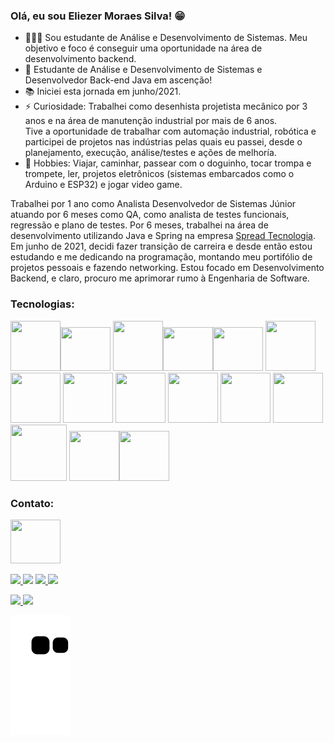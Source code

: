 
### Olá, eu sou Eliezer Moraes Silva! 😁 

- 👨🏼‍💻 Sou estudante de Análise e Desenvolvimento de Sistemas. Meu objetivo e foco é conseguir uma oportunidade na área de desenvolvimento backend. <br>
- 🎯 Estudante de Análise e Desenvolvimento de Sistemas e Desenvolvedor Back-end Java em ascenção! <br>
- 📚 Iniciei esta jornada em junho/2021. <br>
- ⚡ Curiosidade: Trabalhei como desenhista projetista mecânico por 3 anos e na área de manutenção industrial por mais de 6 anos. <br>
Tive a oportunidade de trabalhar com automação industrial, robótica e participei de projetos nas indústrias pelas quais eu passei, desde o planejamento, execução, análise/testes e ações de melhoría.
- 🎺 Hobbies: Viajar, caminhar, passear com o doguinho, tocar trompa e trompete, ler, projetos eletrônicos (sistemas embarcados como o Arduino e ESP32) e jogar video game.

Trabalhei por 1 ano como Analista Desenvolvedor de Sistemas Júnior atuando por 6 meses como QA, como analista de testes funcionais, regressão e plano de testes. Por 6 meses, trabalhei na área de desenvolvimento utilizando Java e Spring na empresa <a href="https://spread.com.br/">Spread Tecnologia</a>.<br>
Em junho de 2021, decidi fazer transição de carreira e desde então estou estudando e me dedicando na programação, montando meu portifólio de projetos pessoais e fazendo networking. Estou focado em Desenvolvimento Backend, e claro, procuro me aprimorar rumo à Engenharia de Software.

### Tecnologias:

<img height="80" width="80" src="https://cdn.jsdelivr.net/gh/devicons/devicon/icons/java/java-original-wordmark.svg" /><img height="70" width="80" src="https://cdn.jsdelivr.net/gh/devicons/devicon/icons/spring/spring-original-wordmark.svg" />
          <img height="80" width="80" src="https://cdn.jsdelivr.net/gh/devicons/devicon/icons/oracle/oracle-original.svg" /><img height="70" width="80" src="https://cdn.jsdelivr.net/gh/devicons/devicon/icons/postgresql/postgresql-original.svg" /><img height="70" width="80" src="https://cdn.jsdelivr.net/gh/devicons/devicon/icons/mysql/mysql-original-wordmark.svg" />
            <img height="80" width="80" src="https://cdn.jsdelivr.net/gh/devicons/devicon/icons/mongodb/mongodb-original-wordmark.svg" /><br>
            <img height="80" width="80" src="https://cdn.jsdelivr.net/gh/devicons/devicon/icons/html5/html5-original.svg" />
            <img height="80" width="80" src="https://cdn.jsdelivr.net/gh/devicons/devicon/icons/css3/css3-original.svg" />
            <img height="80" width="80" src="https://cdn.jsdelivr.net/gh/devicons/devicon/icons/javascript/javascript-original.svg" />
            <img height="80" width="80" src="https://cdn.jsdelivr.net/gh/devicons/devicon/icons/bootstrap/bootstrap-original.svg" />
            <img height="80" width="80" src="https://cdn.jsdelivr.net/gh/devicons/devicon/icons/react/react-original-wordmark.svg" />
            <img height="80" width="80" src="https://cdn.jsdelivr.net/gh/devicons/devicon/icons/docker/docker-original.svg" />
            <img height="90" width="90" src="https://cdn.jsdelivr.net/gh/devicons/devicon/icons/amazonwebservices/amazonwebservices-plain-wordmark.svg" />
            <img height="80" width="80" src="https://cdn.jsdelivr.net/gh/devicons/devicon/icons/arduino/arduino-original-wordmark.svg" /><img height="80" width="80" src="https://cdn.jsdelivr.net/gh/devicons/devicon/icons/linux/linux-original.svg" />
          
          
          
          
          
            
### Contato:

<a href="https://www.linkedin.com/in/eliezer-moraes-silva-80b68010b/"><img height="70" width="80" src="https://cdn.jsdelivr.net/gh/devicons/devicon/icons/linkedin/linkedin-original.svg" /></a>

<a href="https://wa.me/5519981374137" alt="WhatsApp" target="_blank"> <img src="https://img.shields.io/badge/WhatsApp-25D366?style=for-the-badge&logo=whatsapp&logoColor=white"/> </a>
[<img src="https://img.shields.io/badge/Telegram-2CA5E0?style=for-the-badge&logo=telegram&logoColor=white" />](https://t.me/eliezermoraes)
<a href="mailto:eliezer.moraes@outlook.com?subject=Hello Mr. Eliezer Moraes silva" target="_blank"> <img src="https://img.shields.io/badge/Microsoft_Outlook-0078D4?style=for-the-badge&logo=microsoft-outlook&logoColor=white"/> </a>
<a href="mailto:eliezer.ingproj@gmail.com?subject=Hello Mr. Eliezer" target="_blank"> <img src="https://img.shields.io/badge/Gmail-D14836?style=for-the-badge&logo=gmail&logoColor=white"/> </a>

<div>
<a href="https://github.com/eliezermoraesss">
<img height="180em" src="https://github-readme-stats.vercel.app/api/top-langs/?username=eliezermoraesss&layout=compact&langs_count=7&theme=dracula"/>
<img height="180em" src="https://github-readme-stats.vercel.app/api?username=eliezermoraesss&show_icons=true&theme=dracula&include_all_commits=true&count_private=true"/>
</div>
  
  ![Snake animation](https://github.com/eliezermoraesss/eliezermoraesss/blob/output/github-contribution-grid-snake.svg)<br><br>
  
